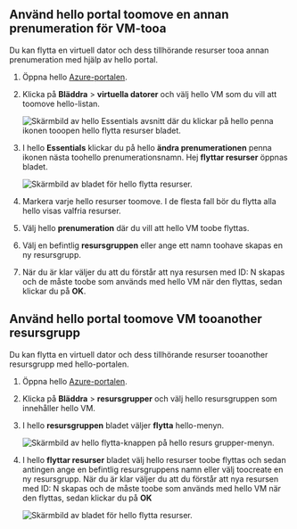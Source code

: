 

## <a name="use-hello-portal-toomove-a-vm-tooa-different-subscription"></a>Använd hello portal toomove en annan prenumeration för VM-tooa
Du kan flytta en virtuell dator och dess tillhörande resurser tooa annan prenumeration med hjälp av hello portal.

1. Öppna hello [Azure-portalen](https://portal.azure.com).
2. Klicka på **Bläddra** > **virtuella datorer** och välj hello VM som du vill att toomove hello-listan.
   
    ![Skärmbild av hello Essentials avsnitt där du klickar på hello penna ikonen tooopen hello flytta resurser bladet.](./media/virtual-machines-common-move-vm/move-button.png)
3. I hello **Essentials** klickar du på hello **ändra prenumerationen** penna ikonen nästa toohello prenumerationsnamn. Hej **flyttar resurser** öppnas bladet.
   
    ![Skärmbild av bladet för hello flytta resurser.](./media/virtual-machines-common-move-vm/move.png)
4. Markera varje hello resurser toomove. I de flesta fall bör du flytta alla hello visas valfria resurser.
5. Välj hello **prenumeration** där du vill att hello VM toobe flyttas.
6. Välj en befintlig **resursgruppen** eller ange ett namn toohave skapas en ny resursgrupp.
7. När du är klar väljer du att du förstår att nya resursen med ID: N skapas och de måste toobe som används med hello VM när den flyttas, sedan klickar du på **OK**.

## <a name="use-hello-portal-toomove-a-vm-tooanother-resource-group"></a>Använd hello portal toomove VM tooanother resursgrupp
Du kan flytta en virtuell dator och dess tillhörande resurser tooanother resursgrupp med hello-portalen.

1. Öppna hello [Azure-portalen](https://portal.azure.com).
2. Klicka på **Bläddra** > **resursgrupper** och välj hello resursgruppen som innehåller hello VM.
3. I hello **resursgruppen** bladet väljer **flytta** hello-menyn.
   
    ![Skärmbild av hello flytta-knappen på hello resurs grupper-menyn.](./media/virtual-machines-common-move-vm/move-rg.png)
4. I hello **flyttar resurser** bladet välj hello resurser toobe flyttas och sedan antingen ange en befintlig resursgruppens namn eller välj toocreate en ny resursgrupp. När du är klar väljer du att du förstår att nya resursen med ID: N skapas och de måste toobe som används med hello VM när den flyttas, sedan klickar du på **OK**
   
    ![Skärmbild av bladet för hello flytta resurser.](./media/virtual-machines-common-move-vm/move-rg-list.png)

